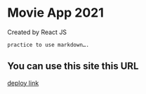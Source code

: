 # Movie App 2021

Created by React JS

```practice to use markdown….```

## You can use this site this URL
 [deploy link](https://yule93.github.io/movie_app_2021/)